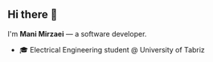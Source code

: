 ## Hi there 👋

I'm **Mani Mirzaei** — a software developer.
- 🎓 Electrical Engineering student @ University of Tabriz
